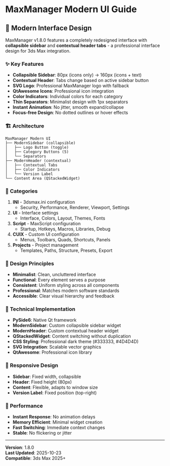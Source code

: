 # MaxManager Modern UI Guide

## 🎨 **Modern Interface Design**

MaxManager v1.8.0 features a completely redesigned interface with **collapsible sidebar** and **contextual header tabs** - a professional interface design for 3ds Max integration.

### ✨ **Key Features**

- **Collapsible Sidebar**: 80px (icons only) → 160px (icons + text)
- **Contextual Header**: Tabs change based on active sidebar button
- **SVG Logo**: Professional MaxManager logo with fallback
- **QtAwesome Icons**: Professional icon integration
- **Color Indicators**: Individual colors for each category
- **Thin Separators**: Minimalist design with 1px separators
- **Instant Animation**: No jitter, smooth expand/collapse
- **Focus-free Design**: No dotted outlines or hover effects

### 🏗️ **Architecture**

```
MaxManager Modern UI
├── ModernSidebar (collapsible)
│   ├── Logo Button (toggle)
│   ├── Category Buttons (5)
│   └── Separators
├── ModernHeader (contextual)
│   ├── Contextual Tabs
│   ├── Color Indicators
│   └── Version Label
└── Content Area (QStackedWidget)
```

### 🎯 **Categories**

1. **INI** - 3dsmax.ini configuration
   - Security, Performance, Renderer, Viewport, Settings
2. **UI** - Interface settings
   - Interface, Colors, Layout, Themes, Fonts
3. **Script** - MaxScript configuration
   - Startup, Hotkeys, Macros, Libraries, Debug
4. **CUIX** - Custom UI configuration
   - Menus, Toolbars, Quads, Shortcuts, Panels
5. **Projects** - Project management
   - Templates, Paths, Structure, Presets, Export

### 🎨 **Design Principles**

- **Minimalist**: Clean, uncluttered interface
- **Functional**: Every element serves a purpose
- **Consistent**: Uniform styling across all components
- **Professional**: Matches modern software standards
- **Accessible**: Clear visual hierarchy and feedback

### 🔧 **Technical Implementation**

- **PySide6**: Native Qt framework
- **ModernSidebar**: Custom collapsible sidebar widget
- **ModernHeader**: Custom contextual header widget
- **QStackedWidget**: Content switching without duplication
- **CSS Styling**: Professional dark theme (#333333, #4D4D4D)
- **SVG Integration**: Scalable vector graphics
- **QtAwesome**: Professional icon library

### 📱 **Responsive Design**

- **Sidebar**: Fixed width, collapsible
- **Header**: Fixed height (80px)
- **Content**: Flexible, adapts to window size
- **Version Label**: Fixed position (top-right)

### 🚀 **Performance**

- **Instant Response**: No animation delays
- **Memory Efficient**: Minimal widget creation
- **Fast Switching**: Immediate context changes
- **Stable**: No flickering or jitter

---

**Version**: 1.8.0  
**Last Updated**: 2025-10-23  
**Compatible**: 3ds Max 2025+